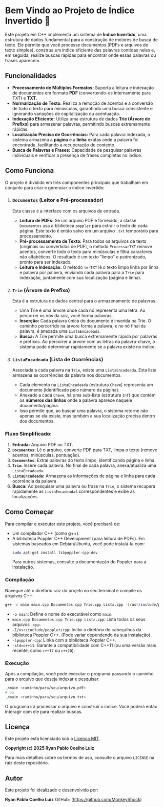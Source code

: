 # Bem Vindo ao Projeto de Índice Invertido 👋

Este projeto em C++ implementa um sistema de **Índice Invertido**, uma estrutura de dados fundamental para a construção de motores de busca de texto. Ele permite que você processe documentos (PDFs e arquivos de texto simples), construa um índice eficiente das palavras contidas neles e, em seguida, realize buscas rápidas para encontrar onde essas palavras ou frases aparecem.

## Funcionalidades

  * **Processamento de Múltiplos Formatos:** Suporta a leitura e indexação de documentos em formato **PDF** (convertendo-os internamente para TXT) e **TXT**.
  * **Normalização de Texto:** Realiza a remoção de acentos e a conversão de todo o texto para minúsculas, garantindo uma busca consistente e ignorando variações de capitalização ou acentuação.
  * **Indexação Eficiente:** Utiliza uma estrutura de dados **Trie (Árvore de Prefixo)** para armazenar palavras, permitindo buscas extremamente rápidas.
  * **Localização Precisa de Ocorrências:** Para cada palavra indexada, o sistema armazena a **página** e a **linha** exatas onde a palavra foi encontrada, facilitando a recuperação de contexto.
  * **Busca de Palavras e Frases:** Capacidade de pesquisar palavras individuais e verificar a presença de frases completas no índice.

## Como Funciona

O projeto é dividido em três componentes principais que trabalham em conjunto para criar e gerenciar o índice invertido:

1.  ### `Documentos` (Leitor e Pré-processador)

    Esta classe é a interface com os arquivos de entrada.

      * **Leitura de PDFs:** Se um arquivo PDF é fornecido, a classe `Documentos` usa a biblioteca `poppler` para extrair o texto de cada página. Este texto é então salvo em um arquivo `.txt` temporário para processamento.
      * **Pré-processamento de Texto:** Para todos os arquivos de texto (originais ou convertidos de PDF), o método `ProcessarTXT` remove acentos, converte todo o texto para minúsculas e filtra caracteres não alfabéticos. O resultado é um texto "limpo" e padronizado, pronto para ser indexado.
      * **Leitura e Indexação:** O método `lerTXT` lê o texto limpo linha por linha e palavra por palavra, enviando cada palavra para a `Trie` para indexação, juntamente com sua localização (página e linha).

2.  ### `Trie` (Árvore de Prefixo)

    Esta é a estrutura de dados central para o armazenamento de palavras.

      * Uma Trie é uma árvore onde cada nó representa uma letra. Ao percorrer os nós da raiz, você forma palavras.
      * **Inserção:** Cada palavra única do documento é inserida na Trie. O caminho percorrido na árvore forma a palavra, e no nó final da palavra, é anexada uma `ListaEncadeada`.
      * **Busca:** A Trie permite uma busca extremamente rápida por palavras e prefixos. Ao percorrer a árvore com as letras da palavra-chave, o sistema pode determinar rapidamente se a palavra existe no índice.

3.  ### `ListaEncadeada` (Lista de Ocorrências)

    Associada a cada palavra na `Trie`, existe uma `ListaEncadeada`. Esta lista armazena as ocorrências da palavra nos documentos.

      * Cada elemento na `ListaEncadeada` (estrutura `Chave`) representa um documento (identificado pelo número da página).
      * Anexado a cada `Chave`, há uma sub-lista (estrutura `Inf`) que contém os **números das linhas** onde a palavra aparece naquele documento/página.
      * Isso permite que, ao buscar uma palavra, o sistema retorne não apenas se ela existe, mas também a sua localização precisa dentro dos documentos.

### Fluxo Simplificado:

1.  **Entrada:** Arquivo PDF ou TXT.
2.  **`Documentos`:** Lê o arquivo, converte PDF para TXT, limpa o texto (remove acentos, minúsculas, pontuação).
3.  **`Documentos`:** Extrai palavras do texto limpo, identificando página e linha.
4.  **`Trie`:** Insere cada palavra. No final de cada palavra, anexa/atualiza uma `ListaEncadeada`.
5.  **`ListaEncadeada`:** Armazena as informações de página e linha para cada ocorrência da palavra.
6.  **Busca:** Ao pesquisar uma palavra ou frase na `Trie`, o sistema recupera rapidamente as `ListaEncadeada`s correspondentes e exibe as localizações.

## Como Começar

Para compilar e executar este projeto, você precisará de:

  * Um compilador C++ (como g++).
  * A biblioteca Poppler C++ Development (para leitura de PDFs). Em sistemas baseados em Debian/Ubuntu, você pode instalá-la com:
    ```bash
    sudo apt-get install libpoppler-cpp-dev
    ```
    Para outros sistemas, consulte a documentação do Poppler para a instalação.

### Compilação

Navegue até o diretório raiz do projeto no seu terminal e compile os arquivos C++:

```bash
g++ -o main main.cpp Documentos.cpp Trie.cpp Lista.cpp -I/usr/include/poppler/cpp -lpoppler-cpp -std=c++11
```

  * `-o main`: Define o nome do executável como `main`.
  * `main.cpp Documentos.cpp Trie.cpp Lista.cpp`: Lista todos os seus arquivos `.cpp`.
  * `-I/usr/include/poppler/cpp`: Inclui o diretório de cabeçalhos da biblioteca Poppler C++. (Pode variar dependendo da sua instalação).
  * `-lpoppler-cpp`: Linka com a biblioteca Poppler C++.
  * `-std=c++11`: Garante a compatibilidade com C++11 (ou uma versão mais recente, como `c++17` ou `c++20`).

### Execução

Após a compilação, você pode executar o programa passando o caminho para o arquivo que deseja indexar e pesquisar:

```bash
./main <caminho/para/seu/arquivo.pdf>
# ou
./main <caminho/para/seu/arquivo.txt>
```

O programa irá processar o arquivo e construir o índice. Você poderá então interagir com ele para realizar buscas.

## Licença

Este projeto está licenciado sob a [Licença MIT](https://www.google.com/search?q=LICENSE).

**Copyright (c) 2025 Ryan Pablo Coelho Luiz**

Para mais detalhes sobre os termos de uso, consulte o arquivo `LICENSE` na raiz deste repositório.

## Autor

Este projeto foi idealizado e desenvolvido por:

**Ryan Pablo Coelho Luiz**
GitHub: (https://github.com/MonkeyShock)
